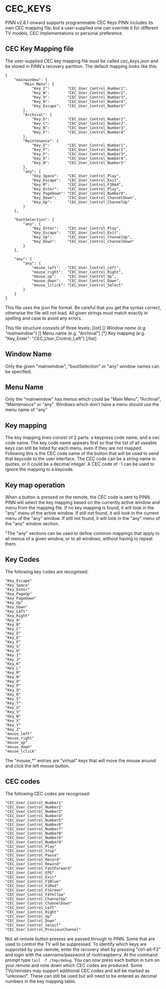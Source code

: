 # CEC_KEYS

PINN v2.8.1 onward supports programmable CEC Keys
PINN includes its own CEC mapping file, but a user-supplied one can override it for different TV models, CEC implementations or personal preference.

## CEC Key Mapping file

The user-supplied CEC key mapping file must be called *cec_keys.json* and be stored in PINN's recovery partition.
The default mapping looks like this:
```
{
    "mainwindow": {
        "Main Menu": {
            "Key_I":        "CEC_User_Control_Number1",
            "Key_W":        "CEC_User_Control_Number2",
            "Key_H":        "CEC_User_Control_Number3",
            "Key_N":        "CEC_User_Control_Number4",
            "Key_Escape":   "CEC_User_Control_Number5"
        },
        "Archival": {
            "Key_D":        "CEC_User_Control_Number1",
            "Key_C":        "CEC_User_Control_Number2",
            "Key_N":        "CEC_User_Control_Number3",
            "Key_F":        "CEC_User_Control_Number4"
        },
        "Maintenance": {
            "Key_E":        "CEC_User_Control_Number1",
            "Key_P":        "CEC_User_Control_Number2",
            "Key_F":        "CEC_User_Control_Number3",
            "Key_R":        "CEC_User_Control_Number4",
            "Key_N":        "CEC_User_Control_Number5"
        },
        "any": {
            "Key_Space":    "CEC_User_Control_Play",
            "Key_Escape":   "CEC_User_Control_Exit",
            "Key_M":        "CEC_User_Control_F2Red",
            "Key_Enter":    "CEC_User_Control_Play",
            "Key_PageDown": "CEC_User_Control_Number9",
            "Key_Down":     "CEC_User_Control_ChannelDown",
            "Key_Up":       "CEC_User_Control_ChannelUp" 
        }
    },

    "bootSelection": {
        "any": {
            "Key_Enter":    "CEC_User_Control_Play",
            "Key_Escape":   "CEC_User_Control_Exit",
            "Key_Up":       "CEC_User_Control_ChannelUp",
            "Key_Down":     "CEC_User_Control_ChannelDown"
        }
    },

    "any": {
        "any": {
            "mouse_left":   "CEC_User_Control_Left",
            "mouse_right":  "CEC_User_Control_Right",
            "mouse_up":     "CEC_User_Control_Up",
            "mouse_down":   "CEC_User_Control_Down",
            "mouse_lclick": "CEC_User_Control_Select"
        }
    }
}
```
This file uses the json file format. Be careful that you get the syntax correct, otherwise the file will not load.
All given strings must match exactly in spelling and case to avoid any errors.

This file structure consists of three levels:
[list]
[*] Window name (e.g. "mainwindow")
[*] Menu name   (e.g. "Archival")
[*] Key mapping (e.g. "Key_Enter": "CEC\_User\_Control\_Left")
[/list]


## Window Name
Only the given "mainwindow", "bootSelection" or "any" window names can be specified.

## Menu Name
Only the "mainwindow" has menus which could be "Main Menu", "Archival", "Maintenance" or "any". Windows which don't have a menu should use the menu name of "any"

## Key mapping
The key mapping lines consist of 2 parts: a keypress code name, and a cec code name.
The key code name appears first so that the list of all useable keys can still be listed for each menu, even if they are not mapped.
Following this is the CEC code name of the button that will be used to send that keycode to the user interface.
The CEC code can be a string name in quotes, or it could be a decimal integer. A CEC code of -1 can be used to ignore the mapping to a keycode.

## Key map operation

When a button is pressed on the remote, the CEC code is sent to PINN.
PINN will select the key mapping based on the currently active window and menu from the mapping file.
If no key mapping is found, it will look in the "any" menu of the active window.
If still not found, it will look in the current menu of the "any" window.
If still not found, it will look in the "any" menu of the "any" window section.

"The "any" sections can be used to define common mappings that apply to all menus of a given window, or to all windows, without having to repeat them.

## Key Codes

The following key codes are recognised:

    "Key_Escape"
    "Key_Space"
    "Key_Enter"
    "Key_PageUp"
    "Key_PageDown"
    "Key_Up"
    "Key_Down"
    "Key_Left"
    "Key_Right"
    "Key_A"
    "Key_B"
    "Key_C"
    "Key_D"
    "Key_E"
    "Key_F"
    "Key_G"
    "Key_H"
    "Key_I"
    "Key_J"
    "Key_K"
    "Key_L"
    "Key_M"
    "Key_N"
    "Key_O"
    "Key_P"
    "Key_Q"
    "Key_R"
    "Key_S"
    "Key_T"
    "Key_U"
    "Key_V"
    "Key_W"
    "Key_X"
    "Key_Y"
    "Key_Z"
    "mouse_left"
    "mouse_right"
    "mouse_up"
    "mouse_down"
    "mouse_lclick"

The "mouse_*" entries are "virtual" keys that will move the mouse around and click the left mouse button.

## CEC codes

The following CEC codes are recognised:

    "CEC_User_Control_Number1"
    "CEC_User_Control_Number2"
    "CEC_User_Control_Number3"
    "CEC_User_Control_Number4"
    "CEC_User_Control_Number5"
    "CEC_User_Control_Number6"
    "CEC_User_Control_Number7"
    "CEC_User_Control_Number8"
    "CEC_User_Control_Number9"
    "CEC_User_Control_Number0"
    "CEC_User_Control_Play"
    "CEC_User_Control_Stop"
    "CEC_User_Control_Pause"
    "CEC_User_Control_Record"
    "CEC_User_Control_Rewind"
    "CEC_User_Control_FastForward"
    "CEC_User_Control_EPG"
    "CEC_User_Control_Exit"
    "CEC_User_Control_F1Blue"
    "CEC_User_Control_F2Red"
    "CEC_User_Control_F3Green"
    "CEC_User_Control_F4Yellow"
    "CEC_User_Control_ChannelUp"
    "CEC_User_Control_ChannelDown"
    "CEC_User_Control_Left"
    "CEC_User_Control_Right"
    "CEC_User_Control_Up"
    "CEC_User_Control_Down"
    "CEC_User_Control_Select"
    "CEC_User_Control_PreviousChannel"

Not all remote button presses are passed through to PINN. Some that are used to control the TV will be suppressed.
To identify which keys are supported by your remote, enter the recovery shell by pressing "ctrl-alt-F2" and login with the username/password of root/raspberry.
At the command prompt type `tail -f /tmp/debug`. You can now press each button in turn on your remote and note down which CEC codes are produced. 
Some TVs/remotes may support additional CEC codes and will be marked as "unknown". These can still be used but will need to be entered as decimal numbers in the key mapping table.



